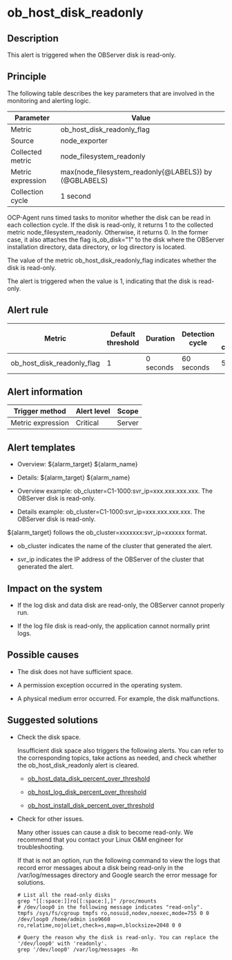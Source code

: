 ob_host_disk_readonly
==========================================



**Description**
------------------------------------

This alert is triggered when the OBServer disk is read-only.

Principle
------------------------------

The following table describes the key parameters that are involved in the monitoring and alerting logic.


|     Parameter     |                         Value                         |
|-------------------|-------------------------------------------------------|
| Metric            | ob_host_disk_readonly_flag                            |
| Source            | node_exporter                                         |
| Collected metric  | node_filesystem_readonly                              |
| Metric expression | max(node_filesystem_readonly{@LABELS}) by (@GBLABELS) |
| Collection cycle  | 1 second                                              |



OCP-Agent runs timed tasks to monitor whether the disk can be read in each collection cycle. If the disk is read-only, it returns 1 to the collected metric node_filesystem_readonly. Otherwise, it returns 0. In the former case, it also attaches the flag is_ob_disk="1" to the disk where the OBServer installation directory, data directory, or log directory is located.

The value of the metric ob_host_disk_readonly_flag indicates whether the disk is read-only.

The alert is triggered when the value is 1, indicating that the disk is read-only.

**Alert rule**
-----------------------------------



|           Metric           | Default threshold | Duration  | Detection cycle | Time before clearance |
|----------------------------|-------------------|-----------|-----------------|-----------------------|
| ob_host_disk_readonly_flag | 1                 | 0 seconds | 60 seconds      | 5 minutes             |



**Alert information**
------------------------------------------



|  Trigger method   | Alert level | Scope  |
|-------------------|-------------|--------|
| Metric expression | Critical    | Server |



**Alert templates**
----------------------------------------

* Overview: \${alarm_target} \${alarm_name}



* Details: \${alarm_target} \${alarm_name}



* Overview example: ob_cluster=C1-1000:svr_ip=xxx.xxx.xxx.xxx. The OBServer disk is read-only.



* Details example: ob_cluster=C1-1000:svr_ip=xxx.xxx.xxx.xxx. The OBServer disk is read-only.






${alarm_target} follows the ob_cluster=xxxxxxx:svr_ip=xxxxxx format.

* ob_cluster indicates the name of the cluster that generated the alert.



* svr_ip indicates the IP address of the OBServer of the cluster that generated the alert.






**Impact on the system**
---------------------------------------------

* If the log disk and data disk are read-only, the OBServer cannot properly run.



* If the log file disk is read-only, the application cannot normally print logs.






**Possible causes**
----------------------------------------

* The disk does not have sufficient space.



* A permission exception occurred in the operating system.



* A physical medium error occurred. For example, the disk malfunctions.






**Suggested solutions**
--------------------------------------------

* Check the disk space.

  Insufficient disk space also triggers the following alerts. You can refer to the corresponding topics, take actions as needed, and check whether the ob_host_disk_readonly alert is cleared.
  * [ob_host_data_disk_percent_over_threshold](../2.ob-alert/41.ob_host_data_disk_percent_over_threshold-ob-host-data-directory-disk-usage-limit-exceeded.md)



  * [ob_host_log_disk_percent_over_threshold](../2.ob-alert/42.the-disk-usage-of-the-ob_host_log_disk_percent_over_threshold-ob-host-log-directory.md)



  * [ob_host_install_disk_percent_over_threshold](../2.ob-alert/43.the-error-message-returned-because-the-disk-usage-of-the.md)






* Check for other issues.

  Many other issues can cause a disk to become read-only. We recommend that you contact your Linux O\&M engineer for troubleshooting.

  If that is not an option, run the following command to view the logs that record error messages about a disk being read-only in the /var/log/messages directory and Google search the error message for solutions.

  ```shell
  # List all the read-only disks
  grep "[[:space:]]ro[[:space:],]" /proc/mounts
  # /dev/loop0 in the following message indicates "read-only".
  tmpfs /sys/fs/cgroup tmpfs ro,nosuid,nodev,noexec,mode=755 0 0
  /dev/loop0 /home/admin iso9660 ro,relatime,nojoliet,check=s,map=n,blocksize=2048 0 0

  # Query the reason why the disk is read-only. You can replace the '/dev/loop0' with 'readonly'.
  grep '/dev/loop0' /var/log/messages -Rn
  ```
